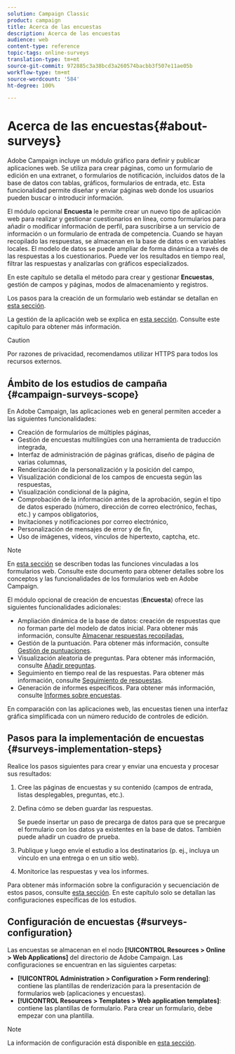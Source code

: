 ```yaml
---
solution: Campaign Classic
product: campaign
title: Acerca de las encuestas
description: Acerca de las encuestas
audience: web
content-type: reference
topic-tags: online-surveys
translation-type: tm+mt
source-git-commit: 972885c3a38bcd3a260574bacbb3f507e11ae05b
workflow-type: tm+mt
source-wordcount: '584'
ht-degree: 100%

---
```



# Acerca de las encuestas{#about-surveys}

Adobe Campaign incluye un módulo gráfico para definir y publicar aplicaciones web. Se utiliza para crear páginas, como un formulario de edición en una extranet, o formularios de notificación, incluidos datos de la base de datos con tablas, gráficos, formularios de entrada, etc. Esta funcionalidad permite diseñar y enviar páginas web donde los usuarios pueden buscar o introducir información.

El módulo opcional **Encuesta** le permite crear un nuevo tipo de aplicación web para realizar y gestionar cuestionarios en línea, como formularios para añadir o modificar información de perfil, para suscribirse a un servicio de información o un formulario de entrada de competencia. Cuando se hayan recopilado las respuestas, se almacenan en la base de datos o en variables locales. El modelo de datos se puede ampliar de forma dinámica a través de las respuestas a los cuestionarios. Puede ver los resultados en tiempo real, filtrar las respuestas y analizarlas con gráficos especializados.

En este capítulo se detalla el método para crear y gestionar **Encuestas**, gestión de campos y páginas, modos de almacenamiento y registros.

Los pasos para la creación de un formulario web estándar se detallan en [esta sección](../../web/using/about-web-forms.md).

La gestión de la aplicación web se explica en [esta sección](../../web/using/about-web-applications.md). Consulte este capítulo para obtener más información.

>[!CAUTION]
>
>Por razones de privacidad, recomendamos utilizar HTTPS para todos los recursos externos.

## Ámbito de los estudios de campaña {#campaign-surveys-scope}

En Adobe Campaign, las aplicaciones web en general permiten acceder a las siguientes funcionalidades:

* Creación de formularios de múltiples páginas,
* Gestión de encuestas multilingües con una herramienta de traducción integrada,
* Interfaz de administración de páginas gráficas, diseño de página de varias columnas,
* Renderización de la personalización y la posición del campo,
* Visualización condicional de los campos de encuesta según las respuestas,
* Visualización condicional de la página,
* Comprobación de la información antes de la aprobación, según el tipo de datos esperado (número, dirección de correo electrónico, fechas, etc.) y campos obligatorios,
* Invitaciones y notificaciones por correo electrónico,
* Personalización de mensajes de error y de fin,
* Uso de imágenes, vídeos, vínculos de hipertexto, captcha, etc.

>[!NOTE]
>
>En [esta sección](../../web/using/about-web-forms.md) se describen todas las funciones vinculadas a los formularios web. Consulte este documento para obtener detalles sobre los conceptos y las funcionalidades de los formularios web en Adobe Campaign.

El módulo opcional de creación de encuestas (**Encuesta**) ofrece las siguientes funcionalidades adicionales:

* Ampliación dinámica de la base de datos: creación de respuestas que no forman parte del modelo de datos inicial. Para obtener más información, consulte [Almacenar respuestas recopiladas](../../web/using/managing-answers.md#storing-collected-answers),
* Gestión de la puntuación. Para obtener más información, consulte [Gestión de puntuaciones](../../web/using/managing-answers.md#score-management).
* Visualización aleatoria de preguntas. Para obtener más información, consulte [Añadir preguntas](../../web/using/building-a-survey.md#adding-questions).
* Seguimiento en tiempo real de las respuestas. Para obtener más información, consulte [Seguimiento de respuestas](../../web/using/publish--track-and-use-collected-data.md#response-tracking).
* Generación de informes específicos. Para obtener más información, consulte [Informes sobre encuestas](../../web/using/publish--track-and-use-collected-data.md#reports-on-surveys).

En comparación con las aplicaciones web, las encuestas tienen una interfaz gráfica simplificada con un número reducido de controles de edición.

## Pasos para la implementación de encuestas {#surveys-implementation-steps}

Realice los pasos siguientes para crear y enviar una encuesta y procesar sus resultados:

1. Cree las páginas de encuestas y su contenido (campos de entrada, listas desplegables, preguntas, etc.).
1. Defina cómo se deben guardar las respuestas.

   Se puede insertar un paso de precarga de datos para que se precargue el formulario con los datos ya existentes en la base de datos. También puede añadir un cuadro de prueba.

1. Publique y luego envíe el estudio a los destinatarios (p. ej., incluya un vínculo en una entrega o en un sitio web).
1. Monitorice las respuestas y vea los informes.

Para obtener más información sobre la configuración y secuenciación de estos pasos, consulte [esta sección](../../web/using/about-web-forms.md). En este capítulo solo se detallan las configuraciones específicas de los estudios.

## Configuración de encuestas {#surveys-configuration}

Las encuestas se almacenan en el nodo **[!UICONTROL Resources > Online > Web Applications]** del directorio de Adobe Campaign. Las configuraciones se encuentran en las siguientes carpetas:

* **[!UICONTROL Administration > Configuration > Form rendering]**: contiene las plantillas de renderización para la presentación de formularios web (aplicaciones y encuestas).
* **[!UICONTROL Resources > Templates > Web application templates]**: contiene las plantillas de formulario. Para crear un formulario, debe empezar con una plantilla.

>[!NOTE]
>
>La información de configuración está disponible en [esta sección](../../web/using/about-web-forms.md).

